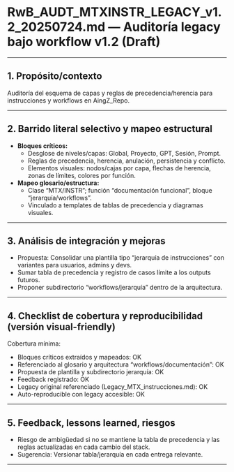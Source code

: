 # RwB_AUDT_MTXINSTR_LEGACY_v1.2_20250724.md — Auditoría legacy bajo workflow v1.2 (Draft)

---

## 1. Propósito/contexto
Auditoría del esquema de capas y reglas de precedencia/herencia para instrucciones y workflows en AingZ_Repo.

---

## 2. Barrido literal selectivo y mapeo estructural
- **Bloques críticos:**
  - Desglose de niveles/capas: Global, Proyecto, GPT, Sesión, Prompt.
  - Reglas de precedencia, herencia, anulación, persistencia y conflicto.
  - Elementos visuales: nodos/cajas por capa, flechas de herencia, zonas de límites, colores por función.
- **Mapeo glosario/estructura:**
  - Clase “MTX/INSTR”; función “documentación funcional”, bloque “jerarquía/workflows”.
  - Vinculado a templates de tablas de precedencia y diagramas visuales.

---

## 3. Análisis de integración y mejoras
- Propuesta: Consolidar una plantilla tipo “jerarquía de instrucciones” con variantes para usuarios, admins y devs.
- Sumar tabla de precedencia y registro de casos límite a los outputs futuros.
- Proponer subdirectorio “workflows/jerarquía” dentro de la arquitectura.

---

## 4. Checklist de cobertura y reproducibilidad (versión visual-friendly)

Cobertura mínima:
- Bloques críticos extraídos y mapeados: OK
- Referenciado al glosario y arquitectura “workflows/documentación”: OK
- Propuesta de plantilla y subdirectorio jerarquía: OK
- Feedback registrado: OK
- Legacy original referenciado (Legacy_MTX_instrucciones.md): OK
- Auto-reproducible con legacy accesible: OK

---

## 5. Feedback, lessons learned, riesgos
- Riesgo de ambigüedad si no se mantiene la tabla de precedencia y las reglas actualizadas en cada cambio del stack.
- Sugerencia: Versionar tabla/jerarquía en cada entrega relevante.

---

